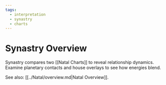 ```yaml
---
tags:
  - interpretation
  - synastry
  - charts
---
```

# Synastry Overview

Synastry compares two [[Natal Charts]] to reveal relationship dynamics. Examine planetary contacts and house overlays to see how energies blend.

See also: [[../Natal/overview.md|Natal Overview]].
